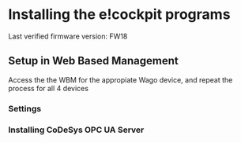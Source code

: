 # Installing the e!cockpit programs

Last verified firmware version: FW18

## Setup in Web Based Management
Access the the WBM for the appropiate Wago device, and repeat the process for all 4 devices

### Settings

### Installing CoDeSys OPC UA Server 
